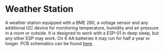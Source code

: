 # Weather Station

A weather station equipped with a BME 280, a voltage sensor and any additional I2C device for monitoring temperature, humidity and air pressure in a room or outside.
It is designed to work with a ESP-01 in deep sleep, but any other ESP may work.
On 6 AA batteries it may run for half a year or longer.
PCB schematics can be found [here](https://github.com/mrsteakhouse/weatherstation-pcb).
